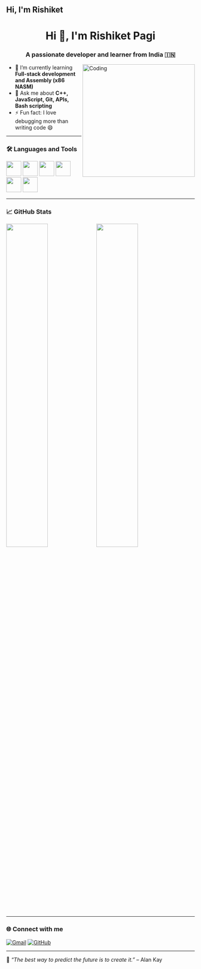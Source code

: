 ## Hi, I'm Rishiket
<h1 align="center">Hi 👋, I'm Rishiket Pagi</h1>
<h3 align="center">A passionate developer and learner from India 🇮🇳</h3>

<img align="right" alt="Coding" width="300" src="https://media.giphy.com/media/26tn33aiTi1jkl6H6/giphy.gif" />

- 🌱 I’m currently learning **Full-stack development and Assembly (x86 NASM)**
- 💬 Ask me about **C++, JavaScript, Git, APIs, Bash scripting**
- ⚡ Fun fact: I love debugging more than writing code 😄

---

### 🛠️ Languages and Tools

<p align="left">
  <img src="https://cdn.jsdelivr.net/gh/devicons/devicon/icons/cplusplus/cplusplus-original.svg" width="40" />
  <img src="https://cdn.jsdelivr.net/gh/devicons/devicon/icons/javascript/javascript-original.svg" width="40" />
  <img src="https://cdn.jsdelivr.net/gh/devicons/devicon/icons/html5/html5-original.svg" width="40" />
  <img src="https://cdn.jsdelivr.net/gh/devicons/devicon/icons/css3/css3-original.svg" width="40" />
  <img src="https://cdn.jsdelivr.net/gh/devicons/devicon/icons/git/git-original.svg" width="40" />
  <img src="https://cdn.jsdelivr.net/gh/devicons/devicon/icons/vscode/vscode-original.svg" width="40" />
</p>

---

### 📈 GitHub Stats

<p align="left">
  <img src="https://github-readme-stats.vercel.app/api?username=username&show_icons=true&theme=radical" width="47%" />
  <img src="https://github-readme-streak-stats.herokuapp.com?user=username&theme=radical" width="47%" />
</p>

---

### 🌐 Connect with me

[![Gmail](https://img.shields.io/badge/Email-red?logo=gmail&logoColor=white)](rishiketpagi10mail@gmail.com)
[![GitHub](https://img.shields.io/badge/GitHub-black?logo=github)](https://github.com/rishiketpagi)

---

🧠 *“The best way to predict the future is to create it.”* – Alan Kay

